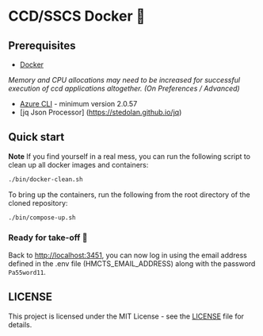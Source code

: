 # CCD/SSCS Docker :whale:

## Prerequisites

- [Docker](https://www.docker.com)

*Memory and CPU allocations may need to be increased for successful execution of ccd applications altogether. (On Preferences / Advanced)*

- [Azure CLI](https://docs.microsoft.com/en-us/cli/azure/install-azure-cli?view=azure-cli-latest) - minimum version 2.0.57 
- [jq Json Processor] (https://stedolan.github.io/jq)

## Quick start

**Note** If you find yourself in a real mess, you can run the following script to clean up all docker images and containers:

```bash
./bin/docker-clean.sh
```

To bring up the containers, run the following from the root directory of the cloned repository:

```bash
./bin/compose-up.sh
```

### Ready for take-off 🛫

Back to [http://localhost:3451](http://localhost:3451), you can now log in using the email address defined in the .env file (HMCTS_EMAIL_ADDRESS) along with the password `Pa55word11`.

## LICENSE

This project is licensed under the MIT License - see the [LICENSE](LICENSE.md) file for details.